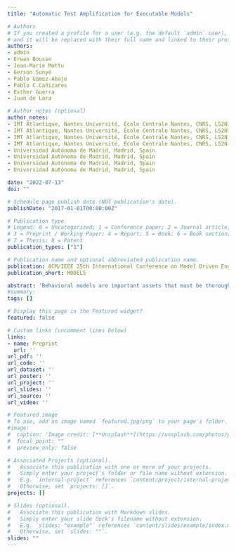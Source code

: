 ```yaml
---
title: "Automatic Test Amplification for Executable Models"

# Authors
# If you created a profile for a user (e.g. the default `admin` user), write the username (folder name) here 
# and it will be replaced with their full name and linked to their profile.
authors:
- admin
- Erwan Bousse
- Jean-Marie Mottu
- Gerson Sunyé
- Pablo Gómez-Abajo
- Pablo C.Cañizares
- Esther Guerra
- Juan de Lara

# Author notes (optional)
author_notes:
- IMT Atlantique, Nantes Université, École Centrale Nantes, CNRS, LS2N, UMR 6004, F-44000 Nantes, France
- IMT Atlantique, Nantes Université, École Centrale Nantes, CNRS, LS2N, UMR 6004, F-44000 Nantes, France
- IMT Atlantique, Nantes Université, École Centrale Nantes, CNRS, LS2N, UMR 6004, F-44000 Nantes, France
- IMT Atlantique, Nantes Université, École Centrale Nantes, CNRS, LS2N, UMR 6004, F-44000 Nantes, France
- Universidad Autónoma de Madrid, Madrid, Spain
- Universidad Autónoma de Madrid, Madrid, Spain
- Universidad Autónoma de Madrid, Madrid, Spain
- Universidad Autónoma de Madrid, Madrid, Spain

date: "2022-07-13"
doi: ""

# Schedule page publish date (NOT publication's date).
publishDate: "2017-01-01T00:00:00Z"

# Publication type.
# Legend: 0 = Uncategorized; 1 = Conference paper; 2 = Journal article;
# 3 = Preprint / Working Paper; 4 = Report; 5 = Book; 6 = Book section;
# 7 = Thesis; 8 = Patent
publication_types: ["1"]

# Publication name and optional abbreviated publication name.
publication: ACM/IEEE 25th International Conference on Model Driven Engineering Languages and Systems
publication_short: MODELS

abstract: 'Behavioral models are important assets that must be thoroughly verified early in the design process. This can be achieved with manuallywritten test cases that embed carefully hand-picked domain-specific input data. However, such test cases may not always reach the desired level of quality, such as high coverage or being able to localize faults efficiently. Test amplification is an interesting emergent approach to improve a test suite by automatically generating new test cases out of existing manually-written ones. Yet, while ad-hoc test amplification solutions have been proposed for a few programming languages, no solution currently exists for amplifying the test cases of behavioral models. In this paper, we fill this gap with an automated and generic approach. Given an executable DSL, a conforming behavioral model, and an existing test suite, the proposed approach generates new regression test cases in three steps: (i) generating new test inputs by applying a set of generic modifiers on the existing test inputs; (ii) running the model under test with new inputs and generating assertions from the execution traces; and (iii) selecting the new test cases that increase the mutation score. We provide tool support for the approach atop the Eclipse GEMOC Studio and show its applicability in an empirical study. In the experiment, we applied the approach to 71 test suites written for models conforming to two different DSLs, and for 67 of the 71 cases, it successfully improved the mutation score between 3.17% and 54.11% depending on the initial setup.'
#summary: 
tags: []

# Display this page in the Featured widget?
featured: false

# Custom links (uncomment lines below)
links:
- name: Preprint
  url: ''
url_pdf: ''
url_code: ''
url_dataset: ''
url_poster: ''
url_project: ''
url_slides: ''
url_source: ''
url_video: ''

# Featured image
# To use, add an image named `featured.jpg/png` to your page's folder. 
#image:
#  caption: 'Image credit: [**Unsplash**](https://unsplash.com/photos/pLCdAaMFLTE)'
#  focal_point: ""
#  preview_only: false

# Associated Projects (optional).
#   Associate this publication with one or more of your projects.
#   Simply enter your project's folder or file name without extension.
#   E.g. `internal-project` references `content/project/internal-project/index.md`.
#   Otherwise, set `projects: []`.
projects: []

# Slides (optional).
#   Associate this publication with Markdown slides.
#   Simply enter your slide deck's filename without extension.
#   E.g. `slides: "example"` references `content/slides/example/index.md`.
#   Otherwise, set `slides: ""`.
slides: ""
---
```

